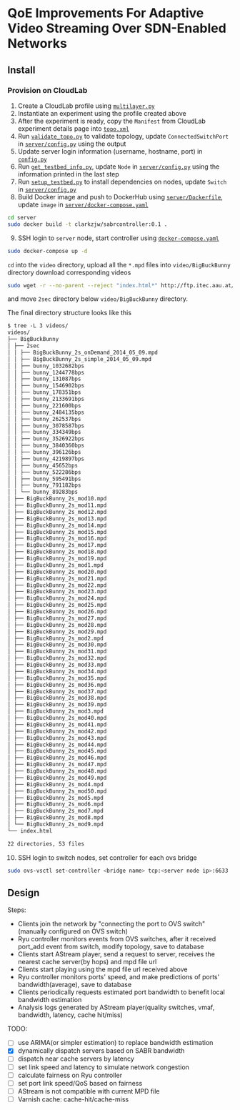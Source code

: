 # QoE Improvements For Adaptive Video Streaming Over SDN-Enabled Networks

## Install

### Provision on CloudLab

1. Create a CloudLab profile using [`multilayer.py`](./server/topology/multilayer.py)
2. Instantiate an experiment using the profile created above
3. After the experiment is ready, copy the `Manifest` from CloudLab experiment details page into [`topo.xml`](./topo.xml)
4. Run [`validate_topo.py`](./validate_topo.py) to validate topology, update `ConnectedSwitchPort` in [`server/config.py`](./server/config.py) using the output
5. Update server login information (username, hostname, port) in [`config.py`](./config.py)
6. Run [`get_testbed_info.py`](./get_testbed_info.py), update `Node` in [`server/config.py`](./server/config.py) using the information printed in the last step
7. Run [`setup_testbed.py`](./setup_testbed.py) to install dependencies on nodes, update `Switch` in [`server/config.py`](./server/config.py)
8. Build Docker image and push to DockerHub using [`server/Dockerfile`](./server/Dockerfile), update `image` in [`server/docker-compose.yaml`](./server/docker-compose.yaml)
```bash
cd server
sudo docker build -t clarkzjw/sabrcontroller:0.1 .
```
9. SSH login to `server` node, start controller using [`docker-compose.yaml`](./server/docker-compose.yaml)
```bash
sudo docker-compose up -d
```

`cd` into the `video` directory, upload all the `*.mpd` files into `video/BigBuckBunny` directory
download corresponding videos
```bash
sudo wget -r --no-parent --reject "index.html*" http://ftp.itec.aau.at/datasets/DASHDataset2014/BigBuckBunny/2sec/
```
and move `2sec` directory below `video/BigBuckBunny` directory.

The final directory structure looks like this
```txt
$ tree -L 3 videos/
videos/
├── BigBuckBunny
│ ├── 2sec
│ │ ├── BigBuckBunny_2s_onDemand_2014_05_09.mpd
│ │ ├── BigBuckBunny_2s_simple_2014_05_09.mpd
│ │ ├── bunny_1032682bps
│ │ ├── bunny_1244778bps
│ │ ├── bunny_131087bps
│ │ ├── bunny_1546902bps
│ │ ├── bunny_178351bps
│ │ ├── bunny_2133691bps
│ │ ├── bunny_221600bps
│ │ ├── bunny_2484135bps
│ │ ├── bunny_262537bps
│ │ ├── bunny_3078587bps
│ │ ├── bunny_334349bps
│ │ ├── bunny_3526922bps
│ │ ├── bunny_3840360bps
│ │ ├── bunny_396126bps
│ │ ├── bunny_4219897bps
│ │ ├── bunny_45652bps
│ │ ├── bunny_522286bps
│ │ ├── bunny_595491bps
│ │ ├── bunny_791182bps
│ │ └── bunny_89283bps
│ ├── BigBuckBunny_2s_mod10.mpd
│ ├── BigBuckBunny_2s_mod11.mpd
│ ├── BigBuckBunny_2s_mod12.mpd
│ ├── BigBuckBunny_2s_mod13.mpd
│ ├── BigBuckBunny_2s_mod14.mpd
│ ├── BigBuckBunny_2s_mod15.mpd
│ ├── BigBuckBunny_2s_mod16.mpd
│ ├── BigBuckBunny_2s_mod17.mpd
│ ├── BigBuckBunny_2s_mod18.mpd
│ ├── BigBuckBunny_2s_mod19.mpd
│ ├── BigBuckBunny_2s_mod1.mpd
│ ├── BigBuckBunny_2s_mod20.mpd
│ ├── BigBuckBunny_2s_mod21.mpd
│ ├── BigBuckBunny_2s_mod22.mpd
│ ├── BigBuckBunny_2s_mod23.mpd
│ ├── BigBuckBunny_2s_mod24.mpd
│ ├── BigBuckBunny_2s_mod25.mpd
│ ├── BigBuckBunny_2s_mod26.mpd
│ ├── BigBuckBunny_2s_mod27.mpd
│ ├── BigBuckBunny_2s_mod28.mpd
│ ├── BigBuckBunny_2s_mod29.mpd
│ ├── BigBuckBunny_2s_mod2.mpd
│ ├── BigBuckBunny_2s_mod30.mpd
│ ├── BigBuckBunny_2s_mod31.mpd
│ ├── BigBuckBunny_2s_mod32.mpd
│ ├── BigBuckBunny_2s_mod33.mpd
│ ├── BigBuckBunny_2s_mod34.mpd
│ ├── BigBuckBunny_2s_mod35.mpd
│ ├── BigBuckBunny_2s_mod36.mpd
│ ├── BigBuckBunny_2s_mod37.mpd
│ ├── BigBuckBunny_2s_mod38.mpd
│ ├── BigBuckBunny_2s_mod39.mpd
│ ├── BigBuckBunny_2s_mod3.mpd
│ ├── BigBuckBunny_2s_mod40.mpd
│ ├── BigBuckBunny_2s_mod41.mpd
│ ├── BigBuckBunny_2s_mod42.mpd
│ ├── BigBuckBunny_2s_mod43.mpd
│ ├── BigBuckBunny_2s_mod44.mpd
│ ├── BigBuckBunny_2s_mod45.mpd
│ ├── BigBuckBunny_2s_mod46.mpd
│ ├── BigBuckBunny_2s_mod47.mpd
│ ├── BigBuckBunny_2s_mod48.mpd
│ ├── BigBuckBunny_2s_mod49.mpd
│ ├── BigBuckBunny_2s_mod4.mpd
│ ├── BigBuckBunny_2s_mod50.mpd
│ ├── BigBuckBunny_2s_mod5.mpd
│ ├── BigBuckBunny_2s_mod6.mpd
│ ├── BigBuckBunny_2s_mod7.mpd
│ ├── BigBuckBunny_2s_mod8.mpd
│ └── BigBuckBunny_2s_mod9.mpd
└── index.html

22 directories, 53 files
```

10. SSH login to switch nodes, set controller for each ovs bridge
```bash
sudo ovs-vsctl set-controller <bridge name> tcp:<server node ip>:6633
```

## Design

Steps:

+ Clients join the network by "connecting the port to OVS switch"
(manually configured on OVS switch)
+ Ryu controller monitors events from OVS switches, after it received
port_add event from switch, modify topology, save to database
+ Clients start AStream player, send a request to server, receives the
nearest cache server(by hops) and mpd file url
+ Clients start playing using the mpd file url received above
+ Ryu controller monitors ports' speed, and make predictions of ports'
bandwidth(average), save to database
+ Clients periodically requests estimated port bandwidth to benefit
local bandwidth estimation
+ Analysis logs generated by AStream player(quality switches, vmaf,
bandwidth, latency, cache hit/miss)


TODO:

- [ ] use ARIMA(or simpler estimation) to replace bandwidth estimation
- [x] dynamically dispatch servers based on SABR bandwidth
- [ ] dispatch near cache servers by latency
- [ ] set link speed and latency to simulate network congestion
- [ ] calculate fairness on Ryu controller
- [ ] set port link speed/QoS based on fairness
- [ ] AStream is not compatible with current MPD file
- [ ] Varnish cache: cache-hit/cache-miss
